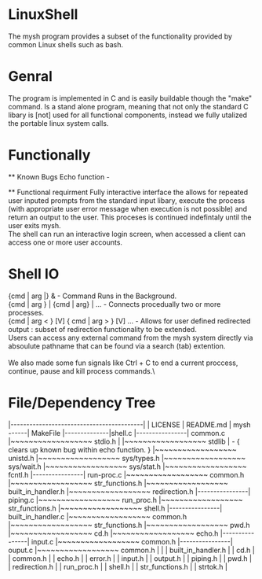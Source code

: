 # LinuxShell
The mysh program provides a subset of the functionality provided by common Linux shells such as bash.

# Genral
  The program is implemented in C and is easily buildable though the "make" command. Is a stand alone program, meaning that not only the standard C libary is [not] used for all functional components, instead we fully utalized the portable linux system calls. 

# Functionally
** Known Bugs
  Echo function - 
  
** Functional requirment
  Fully interactive interface the allows for repeated user inputed prompts from the standard input libary, execute the process (with appropriate user error message when execution is not possible) and return an output to the user. This proceses is continued indefintaly until the user exits mysh.\
  The shell can run an interactive login screen, when accessed a client can access one or more user accounts. 
  
# Shell IO
  {cmd | arg |} &  - Command Runs in the Background. \
  {cmd | arg } | {cmd | arg} | ... - Connects procedually two or more processes. \
  {cmd | arg < } [V] { cmd | arg > } [V] ... - Allows for user defined redirected output : subset of redirection functionality to be extended. \
  Users can access any external command from the mysh system directly via absoulute pathname that can be found via a search (tab) extention. \
  \
  We also made some fun signals like Ctrl + C to end a current proccess, continue, pause and kill process commands.\

# File/Dependency Tree
|------------------------------------------|
| LICENSE
| README.md
| mysh ------| MakeFile
|--------------|shell.c 
|----------------| common.c
|~~~~~~~~~~~~~~~~~~ stdio.h |
|~~~~~~~~~~~~~~~~~~ stdlib  | - { clears up known bug within echo function. }
|~~~~~~~~~~~~~~~~~~ unistd.h
|~~~~~~~~~~~~~~~~~~ sys/types.h
|~~~~~~~~~~~~~~~~~~ sys/wait.h
|~~~~~~~~~~~~~~~~~~ sys/stat.h
|~~~~~~~~~~~~~~~~~~ fcntl.h
|----------------| run-proc.c
|~~~~~~~~~~~~~~~~~~ common.h
|~~~~~~~~~~~~~~~~~~ str_functions.h
|~~~~~~~~~~~~~~~~~~ built_in_handler.h
|~~~~~~~~~~~~~~~~~~ redirection.h
|----------------| piping.c
|~~~~~~~~~~~~~~~~~~ run_proc.h
|~~~~~~~~~~~~~~~~~~ str_functions.h
|~~~~~~~~~~~~~~~~~~ shell.h
|----------------| built_in_handler.c
|~~~~~~~~~~~~~~~~~~ common.h
|~~~~~~~~~~~~~~~~~~ str_functions.h
|~~~~~~~~~~~~~~~~~~ pwd.h
|~~~~~~~~~~~~~~~~~~ cd.h
|~~~~~~~~~~~~~~~~~~ echo.h
|----------------| input.c
|~~~~~~~~~~~~~~~~~~ common.h
|----------------| ouput.c
|~~~~~~~~~~~~~~~~~~ common.h
|
|             | built_in_handler.h
|             | cd.h
|             | common.h
|             | echo.h
|             | error.h
|             | input.h
|             | output.h
|             | piping.h
|             | pwd.h
|             | redirection.h
|             | run_proc.h
|             | shell.h
|             | str_functions.h
|             | strtok.h
|
